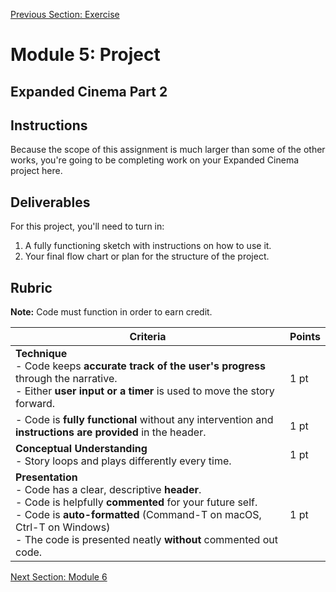 [Previous Section: Exercise](2_EXERCISE.md)

# Module 5: Project

## Expanded Cinema Part 2

## Instructions

Because the scope of this assignment is much larger than some of the other works, you're going to be completing work on your Expanded Cinema project here.

## Deliverables

For this project, you'll need to turn in:

1. A fully functioning sketch with instructions on how to use it.
2. Your final flow chart or plan for the structure of the project.

## Rubric

**Note:** Code must function in order to earn credit.

| Criteria                                                     | Points |
| ------------------------------------------------------------ | ------ |
| **Technique**<br />- Code keeps **accurate track of the user's progress** through the narrative.<br />- Either **user input or a timer** is used to move the story forward. | 1 pt   |
| - Code is **fully functional** without any intervention and **instructions are provided** in the header. | 1 pt   |
| **Conceptual Understanding**<br />- Story loops and plays differently every time. | 1 pt   |
| **Presentation**<br />- Code has a clear, descriptive **header**.<br />- Code is helpfully **commented** for your future self.<br />- Code is **auto-formatted** (Command-T on macOS, Ctrl-T on Windows)<br />- The code is presented neatly **without** commented out code. | 1 pt   |

[Next Section: Module 6](../6_Using_Objects_to_Create_a_Game/README.md)


